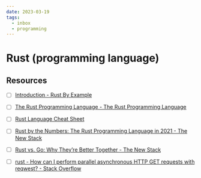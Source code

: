 ```yaml
---
date: 2023-03-19
tags:
  - inbox
  - programming
---
```


# Rust (programming language)


## Resources

- [ ] [Introduction - Rust By Example](https://doc.rust-lang.org/stable/rust-by-example/index.html)
- [ ] [The Rust Programming Language - The Rust Programming Language](https://doc.rust-lang.org/book/)
- [ ] [Rust Language Cheat Sheet](https://cheats.rs/)
- [ ] [Rust by the Numbers: The Rust Programming Language in 2021 - The New Stack](https://thenewstack.io/rust-by-the-numbers-the-rust-programming-language-in-2021/)
- [ ] [Rust vs. Go: Why They’re Better Together - The New Stack](https://thenewstack.io/rust-vs-go-why-theyre-better-together/)

- [ ] [rust - How can I perform parallel asynchronous HTTP GET requests with reqwest? - Stack Overflow](https://stackoverflow.com/questions/51044467/how-can-i-perform-parallel-asynchronous-http-get-requests-with-reqwest)
